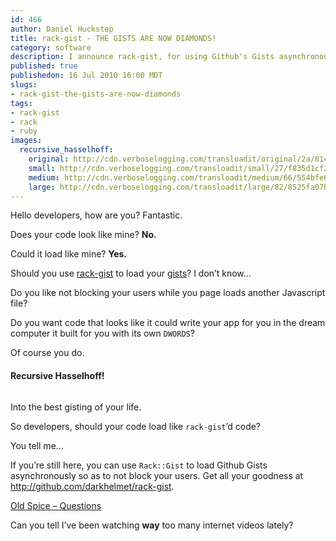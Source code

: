 ```yaml
--- 
id: 466
author: Daniel Huckstep
title: rack-gist - THE GISTS ARE NOW DIAMONDS!
category: software
description: I announce rack-gist, for using Github's Gists asynchronously.
published: true
publishedon: 16 Jul 2010 16:00 MDT
slugs: 
- rack-gist-the-gists-are-now-diamonds
tags: 
- rack-gist
- rack
- ruby
images: 
  recursive_hasselhoff: 
    original: http://cdn.verboselogging.com/transloadit/original/2a/8145fa6371cff48ea4b80b270c9523/recursive-hasselhoff.gif
    small: http://cdn.verboselogging.com/transloadit/small/27/f835d1cf2eae1293f0f2430d4794bc/recursive-hasselhoff.gif
    medium: http://cdn.verboselogging.com/transloadit/medium/66/554bfe62029624eb1917cead90df38/recursive-hasselhoff.gif
    large: http://cdn.verboselogging.com/transloadit/large/82/8525fa07baffbfb4a4019ef85886fa/recursive-hasselhoff.gif
---
```

<p>Hello developers, how are you? Fantastic.</p>
<p>Does your code look like mine? <strong>No.</strong></p>
<p>Could it load like mine? <strong>Yes.</strong></p>
<p>Should you use <a href="http://github.com/darkhelmet/rack-gist">rack-gist</a> to load your <a href="http://gist.github.com/">gists</a>? I don&#8217;t know&#8230;</p>
<p>Do you like not blocking your users while you page loads another Javascript file?</p>
<p>Do you want code that looks like it could write your app for you in the dream computer it built for you with its own <code>DWORDS</code>?</p>
<p>Of course you do.</p>
<h4>Recursive Hasselhoff!</h4>
<p><figure><img src="http://cdn.verboselogging.com/uploads/rack-gist-the-gists-are-now-diamonds/recursive-hasselhoff.gif" class="" alt="" /></figure></p>
<p>Into the best gisting of your life.</p>
<p>So developers, should your code load like <code>rack-gist</code>&#8217;d code?</p>
<p>You tell me&#8230;</p>
<p>If you&#8217;re still here, you can use <code>Rack::Gist</code> to load Github Gists asynchronously so as to not block your users. Get all your goodness at <a href="http://github.com/darkhelmet/rack-gist">http://github.com/darkhelmet/rack-gist</a>.</p>
<p><a href="http://www.youtube.com/watch?v=uLTIowBF0kE">Old Spice &#8211; Questions</a></p>
<p>Can you tell I&#8217;ve been watching <strong>way</strong> too many internet videos lately?</p>
